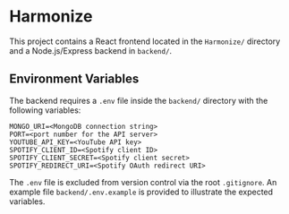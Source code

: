 # Harmonize

This project contains a React frontend located in the `Harmonize/` directory and a Node.js/Express backend in `backend/`.

## Environment Variables

The backend requires a `.env` file inside the `backend/` directory with the following variables:

```
MONGO_URI=<MongoDB connection string>
PORT=<port number for the API server>
YOUTUBE_API_KEY=<YouTube API key>
SPOTIFY_CLIENT_ID=<Spotify client ID>
SPOTIFY_CLIENT_SECRET=<Spotify client secret>
SPOTIFY_REDIRECT_URI=<Spotify OAuth redirect URI>
```

The `.env` file is excluded from version control via the root `.gitignore`.
An example file `backend/.env.example` is provided to illustrate the expected
variables.
